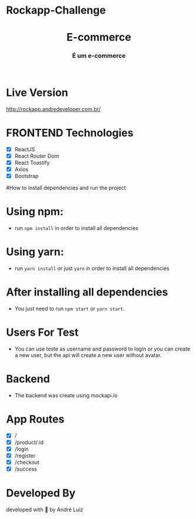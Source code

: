 # Rockapp-Challenge 

<h1 align="center">E-commerce</h1>

<h3 align="center">É um e-commerce</h3>

<br/>


# Live Version

http://rockapp.andredeveloper.com.br/


# FRONTEND Technologies

- [x] ReactJS
- [x] React Router Dom
- [x] React Toastify
- [x] Axios
- [x] Bootstrap

#How to install dependencies and run the project
# Using npm:
- run `npm install` in order to install all dependencies

# Using yarn:
- run `yarn install` or just `yarn` in order to install all dependencies

# After installing all dependencies
- You just need to run `npm start` or `yarn start`.


# Users For Test
- You can use teste as username and password to login or you can create a new user, but the api will create a new user without avatar.

# Backend

- The backend was create using mockapi.io

# App Routes

- [x] /
- [x] /product/:id
- [x] /login
- [x] /register
- [x] /checkout
- [x] /success

# Developed By 
<teste>developed with 💜 by André Luiz </teste>


